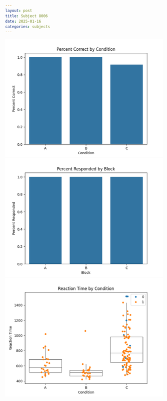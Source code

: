```yaml
---
layout: post
title: Subject 8006
date: 2025-01-16
categories: subjects
---
```


![](data/8006/run-22/8006_ATS_percent_correct.png)
![](data/8006/run-22/8006_ATS_percent_responded.png)
![](data/8006/run-22/8006_ATS_rt.png)
